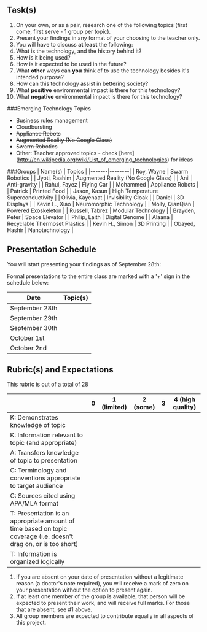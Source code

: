 Task(s)
-------
1. On your own, or as a pair, research one of the following topics (first come, first serve - 1 group per topic).
2. Present your findings in any format of your choosing to the teacher only.  
3. You will have to discuss **at least** the following:
  1. What is the technology, and the history behind it?
  2. How is it being used?
  3. How is it expected to be used in the future?
  4. What **other** ways can **you** think of to use the technology besides it's intended purpose?
  5. How can this technology assist in bettering society?
  6. What **positive** environmental impact is there for this technology?
  7. What **negative** environmental impact is there for this technology?


###Emerging Technology Topics
- Business rules management
- Cloudbursting
- ~~Appliance Robots~~
- ~~Augmented Reality (No Google Glass)~~
- ~~Swarm Robotics~~
- Other: Teacher approved topics - check [here] (http://en.wikipedia.org/wiki/List_of_emerging_technologies) for ideas

###Groups
| Name(s) | Topics |
|-------|--------|
| Roy, Wayne | Swarm Robotics |
| Jyoti, Raahim | Augmented Reality (No Google Glass) |
| Anil | Anti-gravity |
| Rahul, Fayez | Flying Car |
| Mohammed | Appliance Robots |
| Patrick | Printed Food |
| Jason, Kasun | High Temperature Superconductivity |
| Olivia, Kayenaat | Invisibility Cloak |
| Daniel | 3D Displays |
| Kevin L., Xiao | Neuromorphic Technology |
| Molly, QianQian | Powered Exoskeleton |
| Russell, Tabrez | Modular Technology |
| Brayden, Peter | Space Elevator |
| Philip, Laith | Digital Genome |
| Alaana | Recyclable Thermoset Plastics |
| Kevin H., Simon | 3D Printing |
| Obayed, Hashir | Nanotechnology |

Presentation Schedule
------------------
You will start presenting your findings as of September 28th:

Formal presentations to the entire class are marked with a '+' sign in the schedule below:

| Date | Topic(s) |
|-------|--------|
| September 28th |   |
| September 29th |   |
| September 30th |   |
| October 1st |   |
| October 2nd |   |



Rubric(s) and Expectations
--------------------------
This rubric is out of a total of 28

| | 0 | 1 (limited) | 2 (some) | 3 | 4 (high quality) |
|---| --- | --- | --- | --- | --- |
| K: Demonstrates knowledge of topic | | | | | |
| K: Information relevant to topic (and appropriate) | | | | | |
| A: Transfers knowledge of topic to presentation  | | | | | |
| C: Terminology and conventions appropriate to target audience  | | | | | |
| C: Sources cited using APA/MLA format  | | | | | |
| T: Presentation is an appropriate amount of time based on topic coverage (i.e. doesn't drag on, or is too short)  | | | | | |
| T: Information is organized logically | | | | | |

1. If you are absent on your date of presentation without a legitimate reason (a doctor's note required), you will receive a mark of zero on your presentation without the option to present again.
2. If at least one member of the group is available, that person will be expected to present their work, and will receive full marks. For those that are absent, see #1 above.
3. All group members are expected to contribute equally in all aspects of this project.
